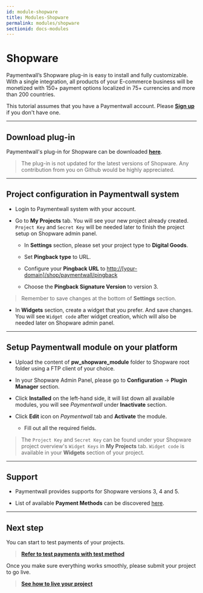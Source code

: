```yaml
---
id: module-shopware
title: Modules-Shopware
permalink: modules/shopware
sectionid: docs-modules
---
```


# Shopware

Paymentwall’s Shopware plug-in is easy to install and fully customizable. With a single integration, all products of your E-commerce business will be monetized with 150+ payment options localized in 75+ currencies and more than 200 countries. 

This tutorial assumes that you have a Paymentwall account. Please **[Sign up](https://api.paymentwall.com/pwaccount/signup?source=shopware&mode=merchant)** if you don't have one.

***

## Download plug-in

Paymentwall's plug-in for Shopware can be downloaded **[here](https://github.com/paymentwall)**.

> The plug-in is not updated for the latest versions of Shopware. Any contribution from you on Github would be highly appreciated.

***

## Project configuration in Paymentwall system

+ Login to Paymentwall system with your account.

+ Go to **My Projects** tab. You will see your new project already created. ```Project Key``` and ```Secret Key``` will be needed later to finish the project setup on Shopware admin panel.

	- In **Settings** section, please set your project type to **Digital Goods**.

	- Set **Pingback type** to URL.

	- Configure your **Pingback URL** to [http://[your-domain]/shop/paymentwall/pingback]()

	- Choose the **Pingback Signature Version** to version 3.

> Remember to save changes at the bottom of **Settings** section.

+ In **Widgets** section, create a widget that you prefer. And save changes. You will see ```Widget code``` after widget creation, which will also be needed later on Shopware admin panel.

***

## Setup Paymentwall module on your platform

+ Upload the content of **pw_shopware_module** folder to Shopware root folder using a FTP client of your choice.

+ In your Shopware Admin Panel, please go to **Configuration** -> **Plugin Manager** section.

+ Click **Installed** on the left-hand side, it will list down all available modules, you will see *Paymentwall* under **Inactivate** section.

+ Click **Edit** icon on *Paymentwall* tab and **Activate** the module.

	- Fill out all the required fields.

> The ```Project Key``` and ```Secret Key``` can be found under your Shopware project overview's ```Widget Keys``` in **My Projects** tab.  ```Widget code``` is available in your **Widgets** section of your project.

***

## Support

+ Paymentwall provides supports for Shopware versions 3, 4 and 5.

+ List of available **Payment Methods** can be discovered [here](https://www.paymentwall.com/en/payment-methods).

***

## Next step

You can start to test payments of your projects.

> **[Refer to test payments with test method](/sandbox/test-payment)**

Once you make sure everything works smoothly, please submit your project to go live.

> **[See how to live your project](/guides/review-home)**